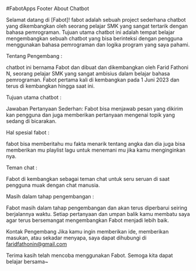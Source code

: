 #FabotApps
Footer About Chatbot

Selamat datang di [Fabot]! fabot adalah sebuah project sederhana chatbot yang dikembangkan oleh seorang pelajar SMK yang sangat tertarik dengan bahasa pemrograman. Tujuan utama chatbot ini adalah tempat belajar mengembangkan sebuah chatbot yang bisa berinteksi dengan pengguna menggunakan bahasa pemrograman dan logika program yang saya pahami.


Tentang Pengembang :

chatbot ini bernama Fabot dan dibuat dan dikembangkan oleh Farid Fathoni N, seorang pelajar SMK yang sangat ambisius dalam belajar bahasa pemrograman. Fabot pertama kali di kembangkan pada 1 Juni 2023 dan terus di kembangkan hingga saat ini.


Tujuan utama chatbot :

Jawaban Pertanyaan Sederhan: Fabot bisa menjawab pesan yang dikirim kan pengguna dan juga memberikan pertanyaan mengenai topik yang sedang di bicarakan.


Hal spesial fabot :

fabot bisa memberitahu mu fakta menarik tentang angka dan dia juga bisa memberikan mu playlist lagu untuk menemani mu jika kamu menginginkan nya.


Teman chat :

Fabot di kembangkan sebagai teman chat untuk seru seruan di saat pengguna muak dengan chat manusia.


Masih dalam tahap pengembangan :

Fabot masih dalam tahap pengembangan dan akan terus diperbarui seiring berjalannya waktu. Setiap pertanyaan dan umpan balik kamu membatu saya agar terus bersemangat mengembangkan Fabot menjadi lebih
baik.



Kontak Pengembang
Jika kamu ingin memberikan ide, memberikan masukan, atau sekadar menyapa, saya dapat dihubungi di faridfathonin@gmail.com

Terima kasih telah mencoba menggunakan Fabot. Semoga kita dapat belajar bersama~
